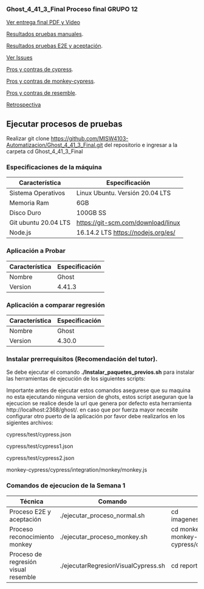 ### Ghost_4_41_3_Final Proceso final GRUPO 12

[Ver entrega final PDF y Video](https://github.com/MISW4103-Automatizacion/Ghost_4_41_3_Final/wiki/Entrega-final-Grupo-12)

[Resultados pruebas manuales](https://github.com/MISW4103-Automatizacion/Ghost_4_41_3_Final/wiki/Resultado-de-pruebas-manuales).

[Resultados pruebas E2E y aceptación](https://github.com/MISW4103-Automatizacion/Ghost_4_41_3_Final/wiki/Resultado-pruebas-E2E-y-aceptaci%C3%B3n).

[Ver Issues](https://github.com/MISW4103-Automatizacion/Ghost_4_41_3_Final/issues)

[Pros y contras de cypress](https://github.com/MISW4103-Automatizacion/Ghost_4_41_3_Final/wiki/Pros-y-contras-de-Cypress).

[Pros y contras de monkey-cypress](https://github.com/MISW4103-Automatizacion/Ghost_4_41_3_Final/wiki/Pros-y-Contras-de-Monkey---Cypress).

[Pros y contras de resemble](https://github.com/MISW4103-Automatizacion/Ghost_4_41_3_Final/wiki/Pros-y-contras-Resemble).

[Retrospectiva](https://github.com/MISW4103-Automatizacion/Ghost_4_41_3_Final/wiki/Retrospectiva)

## Ejecutar procesos de pruebas

Realizar git clone https://github.com/MISW4103-Automatizacion/Ghost_4_41_3_Final.git del repositorio e ingresar a la carpeta cd Ghost_4_41_3_Final

### Especificaciones de la máquina

| Característica      | Especificación                      |
| -------------------- | ----------------------------------- |
| Sistema Operativos   | Linux Ubuntu. Versión 20.04 LTS     |
| Memoria Ram          | 6GB                                 |
| Disco Duro           | 100GB SS                            |
| Git ubuntu 20.04 LTS |  https://git-scm.com/download/linux |
| Node.js              | 16.14.2 LTS https://nodejs.org/es/                        |

### Aplicación a Probar
| Característica     | Especificación                      |
| -------------------- | ----------------------------------- |
| Nombre              | Ghost |
| Version             | 4.41.3 |

### Aplicación a comparar regresión
| Característica     | Especificación                      |
| -------------------- | ----------------------------------- |
| Nombre              | Ghost |
| Version             | 4.30.0 |

### Instalar prerrequisitos (Recomendación del tutor).
Se debe ejecutar el comando **./Instalar_paquetes_previos.sh** para instalar las herramientas de ejecución de los siguientes scripts:

Importante antes de ejecutar estos comandos asegurese que su maquina no esta ejecutando ninguna version de ghots, estos script aseguran que la ejecucion se realice desde la url que genera por defecto esta herramienta http://localhost:2368/ghost/. en caso que por fuerza mayor necesite configurar otro puerto de la aplicación por favor debe realizarlos en los sigientes archivos:

cypress/test/cypress.json

cypress/test/cypress1.json

cypress/test/cypress2.json

monkey-cypress/cypress/integration/monkey/monkey.js

### Comandos de ejecucion de la Semana 1
| Técnica     | Comando                      | Resultados |
| -------------------- | ----------------------------------- |------|
| Proceso E2E y aceptación              | ./ejecutar_proceso_normal.sh | cd imagenesProcesoNormal/screenshots |
| Proceso reconocimiento monkey            | ./ejecutar_proceso_monkey.sh |cd monkey-cypress/results y cd monkey-cypress/cypress/videos/monkey |
| Proceso de regresión visual resemble | ./ejecutarRegresionVisualCypress.sh | cd reporteFinal_Cypress|
